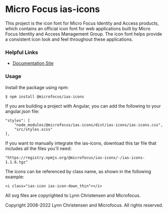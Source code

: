# Micro Focus ias-icons

This project is the icon font for Micro Focus Identity and Access products,
which contains an official icon font for web applications built by Micro Focus Identity and 
Access Management Group. The icon font helps provide a consistent icon look and feel 
throughout these applications.

### Helpful Links

- [Documentation Site](https://microfocus.github.io/ias-icons)

### Usage

Install the package using npm:

```
$ npm install @microfocus/ias-icons
```

If you are building a project with Angular, you can add the following  to your angular.json file:

```
"styles": [
    "node_modules/@microfocus/ias-icons/dist/ias-icons/ias-icons.css",
    "src/styles.scss"
],
```

If you want to manually integrate the ias-icons, download this tar file that includes all the files you'll need:

```
"https://registry.npmjs.org/@microfocus/ias-icons/-/ias-icons-1.1.6.tgz"
```

The icons can be referenced by class name, as shown in the following example:

```
<i class="ias-icon ias-icon-down_thin"></i>
```
All svg files are copyrighted to Lynn Christensen and Microfocus.

Copyright 2008-2022 Lynn Christensen and Microfocus. All rights reserved.

